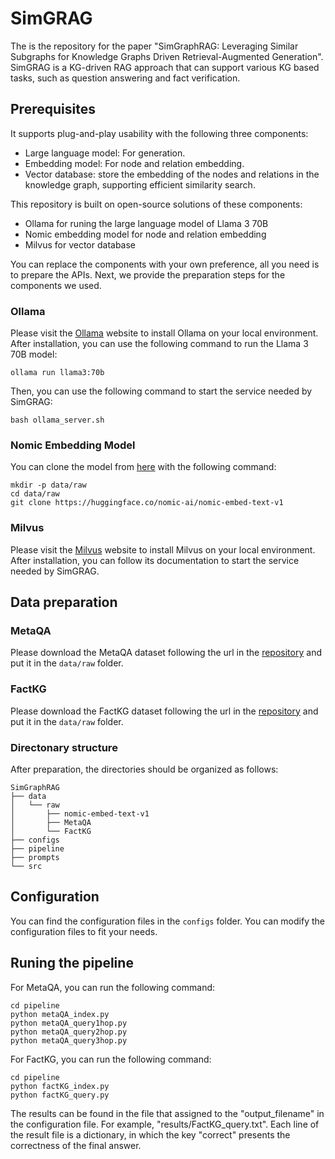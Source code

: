 # SimGRAG

The is the repository for the paper "SimGraphRAG: Leveraging Similar Subgraphs for Knowledge Graphs Driven Retrieval-Augmented Generation".
SimGRAG is a KG-driven RAG approach that can support various KG based tasks, such as question answering and fact verification.

## Prerequisites

It supports plug-and-play usability with the following three components:
- Large language model: For generation.
- Embedding model: For node and relation embedding.
- Vector database: store the embedding of the nodes and relations in the knowledge graph, supporting efficient similarity search.

This repository is built on open-source solutions of these components:
- Ollama for runing the large language model of Llama 3 70B
- Nomic embedding model for node and relation embedding
- Milvus for vector database

You can replace the components with your own preference, all you need is to prepare the APIs.
Next, we provide the preparation steps for the components we used.

### Ollama

Please visit the [Ollama](https://ollama.com/) website to install Ollama on your local environment.
After installation, you can use the following command to run the Llama 3 70B model:
```
ollama run llama3:70b
```
Then, you can use the following command to start the service needed by SimGRAG:
```
bash ollama_server.sh
```

### Nomic Embedding Model

You can clone the model from [here](https://huggingface.co/nomic-ai/nomic-embed-text-v1) with the following command:
```
mkdir -p data/raw
cd data/raw
git clone https://huggingface.co/nomic-ai/nomic-embed-text-v1
```

### Milvus

Please visit the [Milvus](https://milvus.io/) website to install Milvus on your local environment.
After installation, you can follow its documentation to start the service needed by SimGRAG.

## Data preparation

### MetaQA
Please download the MetaQA dataset following the url in the [repository](https://github.com/yuyuz/MetaQA) and put it in the `data/raw` folder.

### FactKG
Please download the FactKG dataset following the url in the [repository](https://github.com/jiho283/FactKG) and put it in the `data/raw` folder.

### Directonary structure
After preparation, the directories should be organized as follows:
```
SimGraphRAG
├── data
│   └── raw
│       ├── nomic-embed-text-v1
│       ├── MetaQA
│       └── FactKG
├── configs
├── pipeline
├── prompts
└── src
```

## Configuration

You can find the configuration files in the `configs` folder. You can modify the configuration files to fit your needs.

## Runing the pipeline

For MetaQA, you can run the following command:
```
cd pipeline
python metaQA_index.py
python metaQA_query1hop.py
python metaQA_query2hop.py
python metaQA_query3hop.py
```

For FactKG, you can run the following command:
```
cd pipeline
python factKG_index.py
python factKG_query.py
```

The results can be found in the file that assigned to the "output_filename" in the configuration file. For example, "results/FactKG_query.txt".
Each line of the result file is a dictionary, in which the key "correct" presents the correctness of the final answer.
